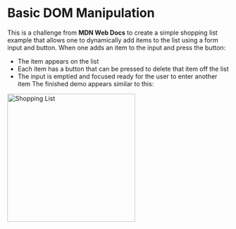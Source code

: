# Basic DOM Manipulation
This is a challenge from **MDN Web Docs** to create a simple shopping list example that allows one to dynamically add items to the list using a form input and button. 
When one adds an item to the input and press the button:
* The item appears on the list
* Each item has a button that can be pressed to delete that item off the list
* The input is emptied and focused ready for the user to enter another item
The finished demo appears similar to this: 
<img width="290" alt="Shopping List " src="https://user-images.githubusercontent.com/83452606/180938091-0c54b25a-7c4d-45b4-998f-8d16e778c121.png">

